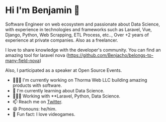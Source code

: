 # Hi I'm Benjamin 👋

Software Engineer on web ecosystem and passionate about Data Science, with experience in technologies and frameworks such as Laravel, Vue, Django, Python, Web Scrapping, ETL Process, etc.., Over +2 years of experience at private companies. Also as a freelancer.

I love to share knowledge with the developer's community. You can find an amazing tool for laravel nova (https://github.com/Benjacho/belongs-to-many-field-nova)

Also, I participated as a speaker at Open Source Events.  

- 👨🏽‍🏫  I'm currently working on Thorma Web LLC building amazing products with software.
- 🌱  I'm currently learning about Data Science.
- 👨🏽‍💻  Working with **Laravel, Python, Data Science.
- 📫  Reach me on [Twitter](https://twitter.com/benjachods).
- 😄 Pronouns: he/him.
- 🧱 Fun fact: I love videogames.
